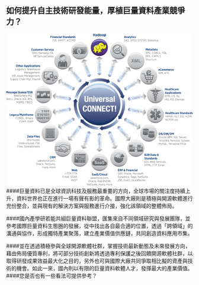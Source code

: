 ## 如何提升自主技術研發能量，厚植巨量資料產業競爭力？
![](122.png)
####巨量資料已是全球資訊科技及服務最重要的方向，全球市場的關注度持續上升，資料世界也正在進行一場有聲有影的革命。國際大廠則是積極與開源軟體進行充份整合，並與現有的解決方案與服務進行介接，強化該領域的整體佈局。

####國內產學研若能共組巨量資料聯盟，匯集來自不同領域研究與發展團隊，並參考國際巨量資料生態圈的發展，從中找出各自最合適的位置，透過「跨領域」的溝通與協作，形成獨特產業聚落，建立產業價值供應鏈，共同創造資料應用市集。

####並在透過積極參與全球開源軟體社群，掌握技術最新動態及未來發展方向，藉由佈局優質專利，將可部分技術創新將透過專利保護之後回饋開源軟體社群，以取得研發成果效益最大化之目的，另外也可與國際大廠共同爭取相比擬的資產與技術的機會。如此一來，國內則以有限的巨量資料軟體人才，發揮最大的產業價值。
####您是否也有一些看法可提供參考？
